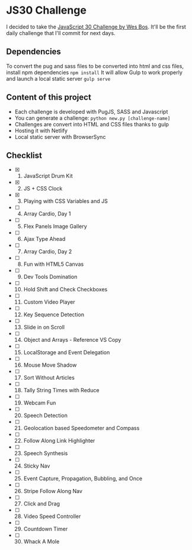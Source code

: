 # JS30 Challenge

I decided to take the [JavaScript 30 Challenge by Wes Bos](https://javascript30.com/). It'll be the first daily challenge that I'll commit for next days.

## Dependencies
To convert the pug and sass files to be converted into html and css files, install npm dependencies `npm install`
It will allow Gulp to work properly and launch a local static server `gulp serve`

## Content of this project
- Each challenge is developed with PugJS, SASS and Javascript
- You can generate a challenge: `python new.py [challenge-name]`
- Challenges are convert into HTML and CSS files thanks to gulp
- Hosting it with Netlify
- Local static server with BrowserSync

## Checklist

- [x] 1. JavaScript Drum Kit
- [x] 2. JS + CSS Clock
- [x] 3. Playing with CSS Variables and JS
- [ ] 4. Array Cardio, Day 1
- [ ] 5. Flex Panels Image Gallery
- [ ] 6. Ajax Type Ahead
- [ ] 7. Array Cardio, Day 2
- [ ] 8. Fun with HTML5 Canvas
- [ ] 9. Dev Tools Domination
- [ ] 10. Hold Shift and Check Checkboxes
- [ ] 11. Custom Video Player
- [ ] 12. Key Sequence Detection
- [ ] 13. Slide in on Scroll
- [ ] 14. Object and Arrays - Reference VS Copy
- [ ] 15. LocalStorage and Event Delegation
- [ ] 16. Mouse Move Shadow
- [ ] 17. Sort Without Articles
- [ ] 18. Tally String Times with Reduce
- [ ] 19. Webcam Fun
- [ ] 20. Speech Detection
- [ ] 21. Geolocation based Speedometer and Compass
- [ ] 22. Follow Along Link Highlighter
- [ ] 23. Speech Synthesis
- [ ] 24. Sticky Nav
- [ ] 25. Event Capture, Propagation, Bubbling, and Once
- [ ] 26. Stripe Follow Along Nav
- [ ] 27. Click and Drag
- [ ] 28. Video Speed Controller
- [ ] 29. Countdown Timer
- [ ] 30. Whack A Mole